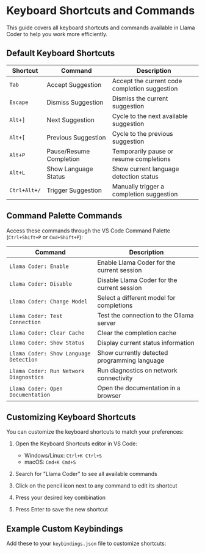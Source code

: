 # Keyboard Shortcuts and Commands

This guide covers all keyboard shortcuts and commands available in Llama Coder to help you work more efficiently.

## Default Keyboard Shortcuts

| Shortcut | Command | Description |
|---------|---------|-------------|
| `Tab` | Accept Suggestion | Accept the current code completion suggestion |
| `Escape` | Dismiss Suggestion | Dismiss the current suggestion |
| `Alt+]` | Next Suggestion | Cycle to the next available suggestion |
| `Alt+[` | Previous Suggestion | Cycle to the previous suggestion |
| `Alt+P` | Pause/Resume Completion | Temporarily pause or resume completions |
| `Alt+L` | Show Language Status | Show current language detection status |
| `Ctrl+Alt+/` | Trigger Suggestion | Manually trigger a completion suggestion |

## Command Palette Commands

Access these commands through the VS Code Command Palette (`Ctrl+Shift+P` or `Cmd+Shift+P`):

| Command | Description |
|---------|-------------|
| `Llama Coder: Enable` | Enable Llama Coder for the current session |
| `Llama Coder: Disable` | Disable Llama Coder for the current session |
| `Llama Coder: Change Model` | Select a different model for completions |
| `Llama Coder: Test Connection` | Test the connection to the Ollama server |
| `Llama Coder: Clear Cache` | Clear the completion cache |
| `Llama Coder: Show Status` | Display current status information |
| `Llama Coder: Show Language Detection` | Show currently detected programming language |
| `Llama Coder: Run Network Diagnostics` | Run diagnostics on network connectivity |
| `Llama Coder: Open Documentation` | Open the documentation in a browser |

## Customizing Keyboard Shortcuts

You can customize the keyboard shortcuts to match your preferences:

1. Open the Keyboard Shortcuts editor in VS Code:
   - Windows/Linux: `Ctrl+K Ctrl+S`
   - macOS: `Cmd+K Cmd+S`

2. Search for "Llama Coder" to see all available commands

3. Click on the pencil icon next to any command to edit its shortcut

4. Press your desired key combination

5. Press Enter to save the new shortcut

## Example Custom Keybindings

Add these to your `keybindings.json` file to customize shortcuts:

